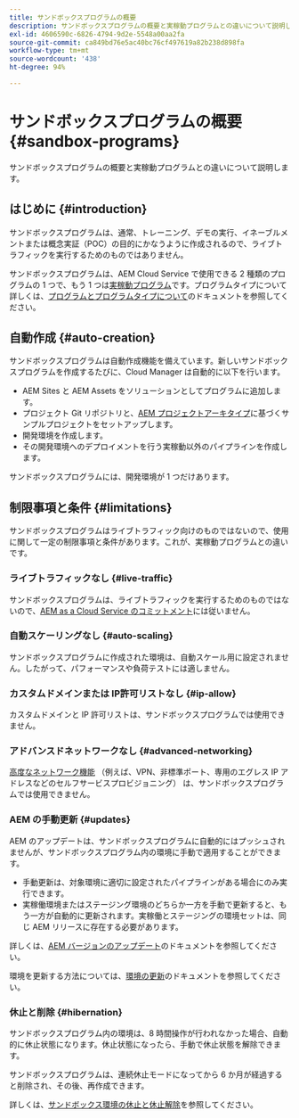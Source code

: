 ```yaml
---
title: サンドボックスプログラムの概要
description: サンドボックスプログラムの概要と実稼動プログラムとの違いについて説明します。
exl-id: 4606590c-6826-4794-9d2e-5548a00aa2fa
source-git-commit: ca849bd76e5ac40bc76cf497619a82b238d898fa
workflow-type: tm+mt
source-wordcount: '438'
ht-degree: 94%

---
```



# サンドボックスプログラムの概要 {#sandbox-programs}

サンドボックスプログラムの概要と実稼動プログラムとの違いについて説明します。

## はじめに {#introduction}

サンドボックスプログラムは、通常、トレーニング、デモの実行、イネーブルメントまたは概念実証（POC）の目的にかなうように作成されるので、ライブトラフィックを実行するためのものではありません。

サンドボックスプログラムは、AEM Cloud Service で使用できる 2 種類のプログラムの 1 つで、もう 1 つは[実稼動プログラム](introduction-production-programs.md)です。プログラムタイプについて詳しくは、[プログラムとプログラムタイプについて](/help/implementing/cloud-manager/getting-access-to-aem-in-cloud/program-types.md)のドキュメントを参照してください。

## 自動作成 {#auto-creation}

サンドボックスプログラムは自動作成機能を備えています。新しいサンドボックスプログラムを作成するたびに、Cloud Manager は自動的に以下を行います。

* AEM Sites と AEM Assets をソリューションとしてプログラムに追加します。
* プロジェクト Git リポジトリと、[AEM プロジェクトアーキタイプ](https://experienceleague.adobe.com/docs/experience-manager-core-components/using/developing/archetype/overview.html?lang=ja)に基づくサンプルプロジェクトをセットアップします。
* 開発環境を作成します。
* その開発環境へのデプロイメントを行う実稼動以外のパイプラインを作成します。

サンドボックスプログラムには、開発環境が 1 つだけあります。

## 制限事項と条件 {#limitations}

サンドボックスプログラムはライブトラフィック向けのものではないので、使用に関して一定の制限事項と条件があります。これが、実稼動プログラムとの違いです。

### ライブトラフィックなし {#live-traffic}

サンドボックスプログラムは、ライブトラフィックを実行するためのものではないので、[AEM as a Cloud Service のコミットメント](https://www.adobe.com/jp/legal/service-commitments.html)には従いません。

### 自動スケーリングなし {#auto-scaling}

サンドボックスプログラムに作成された環境は、自動スケール用に設定されません。したがって、パフォーマンスや負荷テストには適しません。

### カスタムドメインまたは IP許可リストなし {#ip-allow}

カスタムドメインと IP 許可リストは、サンドボックスプログラムでは使用できません。

### アドバンスドネットワークなし {#advanced-networking}

[高度なネットワーク機能](/help/security/configuring-advanced-networking.md) （例えば、VPN、非標準ポート、専用のエグレス IP アドレスなどのセルフサービスプロビジョニング） は、サンドボックスプログラムでは使用できません。

### AEM の手動更新 {#updates}

AEM のアップデートは、サンドボックスプログラムに自動的にはプッシュされませんが、サンドボックスプログラム内の環境に手動で適用することができます。

* 手動更新は、対象環境に適切に設定されたパイプラインがある場合にのみ実行できます。
* 実稼働環境またはステージング環境のどちらか一方を手動で更新すると、もう一方が自動的に更新されます。実稼働とステージングの環境セットは、同じ AEM リリースに存在する必要があります。

詳しくは、[AEM バージョンのアップデート](/help/implementing/deploying/aem-version-updates.md)のドキュメントを参照してください。

環境を更新する方法については、[環境の更新](/help/implementing/cloud-manager/manage-environments.md#updating-dev-environment)のドキュメントを参照してください。

### 休止と削除 {#hibernation}

サンドボックスプログラム内の環境は、8 時間操作が行われなかった場合、自動的に休止状態になります。休止状態になったら、手動で休止状態を解除できます。

サンドボックスプログラムは、連続休止モードになってから 6 か月が経過すると削除され、その後、再作成できます。

詳しくは、[サンドボックス環境の休止と休止解除](/help/implementing/cloud-manager/getting-access-to-aem-in-cloud/hibernating-environments.md)を参照してください。
